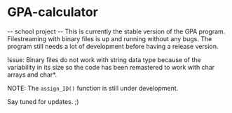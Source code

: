 # GPA-calculator
-- school project --
This is currently the stable version of the GPA program. Filestreaming with binary files is up and running without any bugs.
The program still needs a lot of development before having a release version.

Issue: Binary files do not work with string data type because of the variability in its size so the code has been remastered to work with char arrays and char*.

NOTE: 
  The `assign_ID()` function is still under development.
  
  Say tuned for updates. ;)
